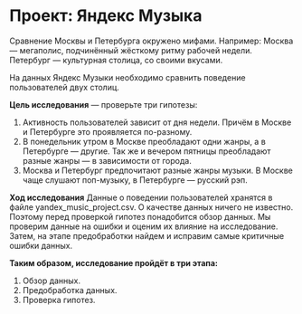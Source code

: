 # Проект: Яндекс Музыка
Сравнение Москвы и Петербурга окружено мифами. 
Например:
Москва — мегаполис, подчинённый жёсткому ритму рабочей недели.
Петербург — культурная столица, со своими вкусами.

На данных Яндекс Музыки необходимо сравнить поведение пользователей двух столиц.

**Цель исследования** — проверьте три гипотезы:
1. Активность пользователей зависит от дня недели. Причём в Москве и Петербурге это проявляется по-разному.
2. В понедельник утром в Москве преобладают одни жанры, а в Петербурге — другие. Так же и вечером пятницы преобладают разные жанры — в зависимости от города.
3. Москва и Петербург предпочитают разные жанры музыки. В Москве чаще слушают поп-музыку, в Петербурге — русский рэп.

**Ход исследования**
Данные о поведении пользователей хранятся в файле yandex_music_project.csv. 
О качестве данных ничего не известно. Поэтому перед проверкой гипотез понадобится обзор данных.
Мы проверим данные на ошибки и оценим их влияние на исследование. Затем, на этапе предобработки найдем и исправим самые критичные ошибки данных.

**Таким образом, исследование пройдёт в три этапа:**
1. Обзор данных.
2. Предобработка данных.
3. Проверка гипотез.
